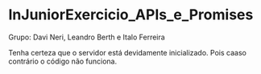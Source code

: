 # InJuniorExercicio_APIs_e_Promises                
Grupo: Davi Neri, Leandro Berth e Italo Ferreira

Tenha certeza que o servidor está devidamente inicializado. Pois caaso contrário o código não funciona.
